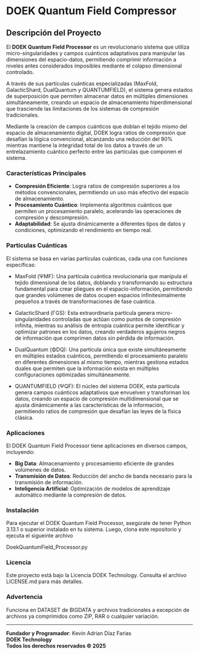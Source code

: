 # DOEK Quantum Field Compressor

## Descripción del Proyecto

El **DOEK Quantum Field Processor** es un revolucionario sistema que utiliza micro-singularidades y campos cuánticos adaptativos para manipular las dimensiones del espacio-datos, permitiendo comprimir información a niveles antes considerados imposibles mediante el colapso dimensional controlado.

A través de sus partículas cuánticas especializadas (MaxFold, GalacticShard, DualQuantum y QUANTUMFIELD), el sistema genera estados de superposición que permiten almacenar datos en múltiples dimensiones simultáneamente, creando un espacio de almacenamiento hiperdimensional que trasciende las limitaciones de los sistemas de compresión tradicionales.

Mediante la creación de campos cuánticos que doblan el tejido mismo del espacio de almacenamiento digital, DOEK logra ratios de compresión que desafían la lógica convencional, alcanzando una reducción del 90% mientras mantiene la integridad total de los datos a través de un entrelazamiento cuántico perfecto entre las partículas que componen el sistema.

### Características Principales

- **Compresión Eficiente**: Logra ratios de compresión superiores a los métodos convencionales, permitiendo un uso más efectivo del espacio de almacenamiento.
- **Procesamiento Cuántico**: Implementa algoritmos cuánticos que permiten un procesamiento paralelo, acelerando las operaciones de compresión y descompresión.
- **Adaptabilidad**: Se ajusta dinámicamente a diferentes tipos de datos y condiciones, optimizando el rendimiento en tiempo real.

### Partículas Cuánticas

El sistema se basa en varias partículas cuánticas, cada una con funciones específicas:

- MaxFold (ΨMF): Una partícula cuántica revolucionaria que manipula el tejido dimensional de los datos, doblando y transformando su estructura fundamental para crear pliegues en el     espacio-información, permitiendo que grandes volúmenes de datos ocupen espacios infinitesimalmente pequeños a través de transformaciones de fase cuántica.

- GalacticShard (ΓGS): Esta extraordinaria partícula genera micro-singularidades controladas que actúan como puntos de compresión infinita, mientras su análisis de entropía cuántica permite identificar y optimizar patrones en los datos, creando verdaderos agujeros negros de información que comprimen datos sin pérdida de información.

- DualQuantum (ΦDQ): Una partícula única que existe simultáneamente en múltiples estados cuánticos, permitiendo el procesamiento paralelo en diferentes dimensiones al mismo tiempo, mientras gestiona estados duales que permiten que la información exista en múltiples configuraciones optimizadas simultáneamente.

- QUANTUMFIELD (ΨQF): El núcleo del sistema DOEK, esta partícula genera campos cuánticos adaptativos que envuelven y transforman los datos, creando un espacio de compresión multidimensional que se ajusta dinámicamente a las características de la información, permitiendo ratios de compresión que desafían las leyes de la física clásica.

### Aplicaciones

El DOEK Quantum Field Processor tiene aplicaciones en diversos campos, incluyendo:

- **Big Data**: Almacenamiento y procesamiento eficiente de grandes volúmenes de datos.
- **Transmisión de Datos**: Reducción del ancho de banda necesario para la transmisión de información.
- **Inteligencia Artificial**: Optimización de modelos de aprendizaje automático mediante la compresión de datos.

### Instalación

Para ejecutar el DOEK Quantum Field Processor, asegúrate de tener Python 3.13.1 o superior instalado en tu sistema. Luego, clona este repositorio y ejecuta el sigueinte archivo

DoekQuantumField_Processor.py

### Licencia

Este proyecto está bajo la Licencia DOEK Technology. Consulta el archivo LICENSE.md para más detalles.

### Advertencia

Funciona en DATASET de BIGDATA y archivos tradicionales a excepción de archivos ya comprimidos como ZIP, RAR o cualquier variación.

---

**Fundador y Programador**: Kevin Adrian Díaz Farias  
**DOEK Technology**  
**Todos los derechos reservados © 2025**
